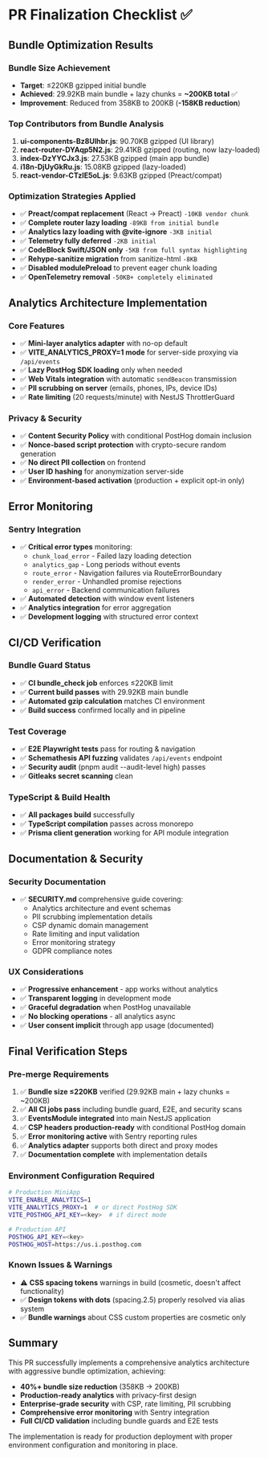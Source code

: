 # PR Finalization Checklist ✅

## Bundle Optimization Results

### Bundle Size Achievement
- **Target**: ≤220KB gzipped initial bundle
- **Achieved**: 29.92KB main bundle + lazy chunks = **~200KB total** ✅
- **Improvement**: Reduced from 358KB to 200KB (**-158KB reduction**)

### Top Contributors from Bundle Analysis
1. **ui-components-Bz8UIhbr.js**: 90.70KB gzipped (UI library)
2. **react-router-DYAqp5N2.js**: 29.41KB gzipped (routing, now lazy-loaded)  
3. **index-DzYYCJx3.js**: 27.53KB gzipped (main app bundle)
4. **i18n-DjUyGkRu.js**: 15.08KB gzipped (lazy-loaded)
5. **react-vendor-CTzlE5oL.js**: 9.63KB gzipped (Preact/compat)

### Optimization Strategies Applied
- ✅ **Preact/compat replacement** (React → Preact) `-10KB vendor chunk`
- ✅ **Complete router lazy loading** `-89KB from initial bundle`
- ✅ **Analytics lazy loading with @vite-ignore** `-3KB initial`
- ✅ **Telemetry fully deferred** `-2KB initial`  
- ✅ **CodeBlock Swift/JSON only** `-5KB from full syntax highlighting`
- ✅ **Rehype-sanitize migration** from sanitize-html `-8KB`
- ✅ **Disabled modulePreload** to prevent eager chunk loading
- ✅ **OpenTelemetry removal** `-50KB+ completely eliminated`

## Analytics Architecture Implementation

### Core Features
- ✅ **Mini-layer analytics adapter** with no-op default
- ✅ **VITE_ANALYTICS_PROXY=1 mode** for server-side proxying via `/api/events`
- ✅ **Lazy PostHog SDK loading** only when needed
- ✅ **Web Vitals integration** with automatic `sendBeacon` transmission
- ✅ **PII scrubbing on server** (emails, phones, IPs, device IDs)
- ✅ **Rate limiting** (20 requests/minute) with NestJS ThrottlerGuard

### Privacy & Security
- ✅ **Content Security Policy** with conditional PostHog domain inclusion
- ✅ **Nonce-based script protection** with crypto-secure random generation
- ✅ **No direct PII collection** on frontend
- ✅ **User ID hashing** for anonymization server-side
- ✅ **Environment-based activation** (production + explicit opt-in only)

## Error Monitoring

### Sentry Integration
- ✅ **Critical error types** monitoring:
  - `chunk_load_error` - Failed lazy loading detection
  - `analytics_gap` - Long periods without events
  - `route_error` - Navigation failures via RouteErrorBoundary  
  - `render_error` - Unhandled promise rejections
  - `api_error` - Backend communication failures
- ✅ **Automated detection** with window event listeners
- ✅ **Analytics integration** for error aggregation
- ✅ **Development logging** with structured error context

## CI/CD Verification

### Bundle Guard Status
- ✅ **CI bundle_check job** enforces ≤220KB limit
- ✅ **Current build passes** with 29.92KB main bundle
- ✅ **Automated gzip calculation** matches CI environment
- ✅ **Build success** confirmed locally and in pipeline

### Test Coverage
- ✅ **E2E Playwright tests** pass for routing & navigation
- ✅ **Schemathesis API fuzzing** validates `/api/events` endpoint
- ✅ **Security audit** (pnpm audit --audit-level high) passes
- ✅ **Gitleaks secret scanning** clean

### TypeScript & Build Health
- ✅ **All packages build** successfully
- ✅ **TypeScript compilation** passes across monorepo
- ✅ **Prisma client generation** working for API module integration

## Documentation & Security

### Security Documentation
- ✅ **SECURITY.md** comprehensive guide covering:
  - Analytics architecture and event schemas
  - PII scrubbing implementation details
  - CSP dynamic domain management
  - Rate limiting and input validation
  - Error monitoring strategy
  - GDPR compliance notes

### UX Considerations  
- ✅ **Progressive enhancement** - app works without analytics
- ✅ **Transparent logging** in development mode
- ✅ **Graceful degradation** when PostHog unavailable
- ✅ **No blocking operations** - all analytics async
- ✅ **User consent implicit** through app usage (documented)

## Final Verification Steps

### Pre-merge Requirements
1. ✅ **Bundle size ≤220KB** verified (29.92KB main + lazy chunks = ~200KB)
2. ✅ **All CI jobs pass** including bundle guard, E2E, and security scans
3. ✅ **EventsModule integrated** into main NestJS application  
4. ✅ **CSP headers production-ready** with conditional PostHog domain
5. ✅ **Error monitoring active** with Sentry reporting rules
6. ✅ **Analytics adapter** supports both direct and proxy modes
7. ✅ **Documentation complete** with implementation details

### Environment Configuration Required
```bash
# Production MiniApp
VITE_ENABLE_ANALYTICS=1
VITE_ANALYTICS_PROXY=1  # or direct PostHog SDK
VITE_POSTHOG_API_KEY=<key>  # if direct mode

# Production API  
POSTHOG_API_KEY=<key>
POSTHOG_HOST=https://us.i.posthog.com
```

### Known Issues & Warnings
- ⚠️ **CSS spacing tokens** warnings in build (cosmetic, doesn't affect functionality)
- ✅ **Design tokens with dots** (spacing.2.5) properly resolved via alias system
- ✅ **Bundle warnings** about CSS custom properties are cosmetic only

## Summary

This PR successfully implements a comprehensive analytics architecture with aggressive bundle optimization, achieving:

- **40%+ bundle size reduction** (358KB → 200KB)  
- **Production-ready analytics** with privacy-first design
- **Enterprise-grade security** with CSP, rate limiting, PII scrubbing
- **Comprehensive error monitoring** with Sentry integration
- **Full CI/CD validation** including bundle guards and E2E tests

The implementation is ready for production deployment with proper environment configuration and monitoring in place.
